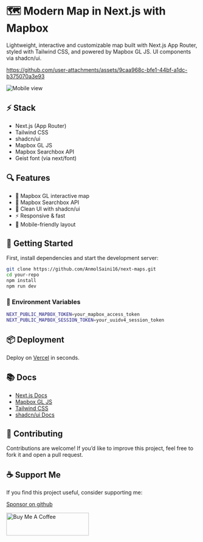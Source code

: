 # 🗺️ Modern Map in Next.js with Mapbox
Lightweight, interactive and customizable map built with Next.js App Router, styled with Tailwind CSS, and powered by Mapbox GL JS. UI components via shadcn/ui.

https://github.com/user-attachments/assets/9caa968c-bfe1-44bf-a1dc-b375070a3e93

![Mobile view](https://github.com/user-attachments/assets/dc99d4e4-d39d-4eeb-990e-d5c5afb6f2b1)


## ⚡ Stack

- Next.js (App Router)
- Tailwind CSS
- shadcn/ui
- Mapbox GL JS
- Mapbox Searchbox API
- Geist font (via next/font)
  

## 🔍 Features

- 📍 Mapbox GL interactive map
- 🔎 Mapbox Searchbox API
- 🎨 Clean UI with shadcn/ui
- ⚡ Responsive & fast
- 📱 Mobile-friendly layout
  

## 🚀 Getting Started
First, install dependencies and start the development server:
```sh
git clone https://github.com/AnmolSaini16/next-maps.git
cd your-repo
npm install
npm run dev
```
### 🔐 Environment Variables
```sh
NEXT_PUBLIC_MAPBOX_TOKEN=your_mapbox_access_token
NEXT_PUBLIC_MAPBOX_SESSION_TOKEN=your_uuidv4_session_token
```

## 📦 Deployment
Deploy on [Vercel](https://vercel.com) in seconds.


## 📚 Docs
- [Next.js Docs](https://nextjs.org/docs)
- [Mapbox GL JS](https://docs.mapbox.com/mapbox-gl-js/guides)
- [Tailwind CSS](https://tailwindcss.com/docs)
- [shadcn/ui Docs](https://ui.shadcn.com/docs)

## 🤝 Contributing
Contributions are welcome!
If you’d like to improve this project, feel free to fork it and open a pull request.

## ☕ Support Me
If you find this project useful, consider supporting me:

[Sponsor on github](https://github.com/sponsors/AnmolSaini16)

<a href="https://www.buymeacoffee.com/sainianmol0" target="_blank"><img src="https://cdn.buymeacoffee.com/buttons/v2/default-red.png" alt="Buy Me A Coffee" style="height: 60px !important;width: 217px !important;" ></a>





